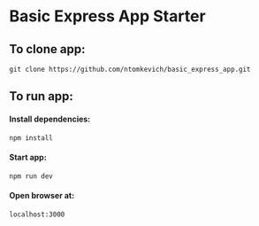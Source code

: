 # Basic Express App Starter

## To clone app:
`
git clone https://github.com/ntomkevich/basic_express_app.git
`

## To run app:
#### Install dependencies:

`
npm install
`

#### Start app:

`
npm run dev
`

#### Open browser at:

`
localhost:3000
`